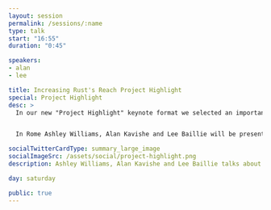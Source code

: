 ```yaml
---
layout: session
permalink: /sessions/:name
type: talk
start: "16:55"
duration: "0:45"

speakers:
- alan
- lee

title: Increasing Rust's Reach Project Highlight
special: Project Highlight
desc: >
  In our new "Project Highlight" keynote format we selected an important, interesting and successful projects/initiatives and invite their leaders & contributors to talk about their work, experiences, and the things they have learned along the way to benefit the larger Rust community.


  In Rome Ashley Williams, Alan Kavishe and Lee Baillie will be presenting the [Increasing Rust's Reach](http://reach.rust-lang.org/) project highlight.

socialTwitterCardType: summary_large_image
socialImageSrc: /assets/social/project-highlight.png
description: Ashley Williams, Alan Kavishe and Lee Baillie talks about the "Increasing Rust's Reach" project

day: saturday

public: true
---
```

